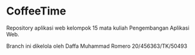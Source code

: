 # CoffeeTime
Repository aplikasi web kelompok 15 mata kuliah Pengembangan Aplikasi Web.

Branch ini dikelola oleh 
Daffa Muhammad Romero    20/456363/TK/50493
